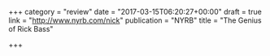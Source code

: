 +++
category = "review"
date = "2017-03-15T06:20:27+00:00"
draft = true
link = "http://www.nyrb.com/nick"
publication = "NYRB"
title = "The Genius of Rick Bass"

+++

